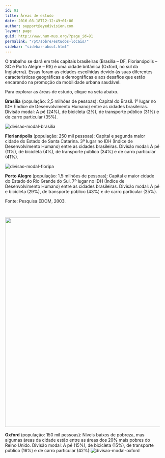 ```yaml
---
id: 91
title: Áreas de estudo
date: 2016-08-18T12:12:49+01:00
author: support@eyedivision.com
layout: page
guid: http://www.hum-mus.org/?page_id=91
permalink: "/pt/sobre/estudos-locais/"
sidebar: "sidebar-about.html"
---
```

O trabalho se dará em três capitais brasileiras (Brasília – DF, Florianópolis – SC e Porto Alegre – RS) e uma cidade britânica (Oxford, no sul da Inglaterra). Essas foram as cidades escolhidas devido às suas diferentes características geográficas e demográficas e aos desafios que estão encarando na promoção da mobilidade urbana saudável.

Para explorar as áreas de estudo, clique na seta abaixo.

<div class="googlemaps">
</div>

**Brasília** (população: 2,5 milhões de pessoas): Capital do Brasil. 1º lugar no IDH (Índice de Desenvolvimento Humano) entre as cidades brasileiras. Divisão modal: A pé (24%), de bicicleta (2%), de transporte público (31%) e de carro particular (35%).

<img class="alignnone wp-image-180 size-large" src="/wp-content/uploads/2016/08/divisao-modal-brasilia-1024x682.png?resize=1024%2C682" alt="divisao-modal-brasilia" width="1024" height="682" srcset="/wp-content/uploads/2016/08/divisao-modal-brasilia.png?resize=1024%2C682&ssl=1 1024w, /wp-content/uploads/2016/08/divisao-modal-brasilia.png?resize=300%2C200&ssl=1 300w, /wp-content/uploads/2016/08/divisao-modal-brasilia.png?resize=768%2C512&ssl=1 768w, /wp-content/uploads/2016/08/divisao-modal-brasilia.png?w=1334&ssl=1 1334w" sizes="(max-width: 1000px) 100vw, 1000px" data-recalc-dims="1" /> 

**Florianópolis** (população: 250 mil pessoas): Capital e segunda maior cidade do Estado de Santa Catarina. 3º lugar no IDH (Índice de Desenvolvimento Humano) entre as cidades brasileiras. Divisão modal: A pé (11%), de bicicleta (4%), de transporte público (34%) e de carro particular (41%).

<img class="alignnone wp-image-181 size-large" src="/wp-content/uploads/2016/08/divisao-modal-floripa-1024x682.png?resize=1024%2C682" alt="divisao-modal-floripa" width="1024" height="682" srcset="/wp-content/uploads/2016/08/divisao-modal-floripa.png?resize=1024%2C682&ssl=1 1024w, /wp-content/uploads/2016/08/divisao-modal-floripa.png?resize=300%2C200&ssl=1 300w, /wp-content/uploads/2016/08/divisao-modal-floripa.png?resize=768%2C512&ssl=1 768w, /wp-content/uploads/2016/08/divisao-modal-floripa.png?w=1334&ssl=1 1334w" sizes="(max-width: 1000px) 100vw, 1000px" data-recalc-dims="1" /> 

**Porto Alegre** (população: 1,5 milhões de pessoas): Capital e maior cidade do Estado do Rio Grande do Sul. 7º lugar no IDH (Índice de Desenvolvimento Humano) entre as cidades brasileiras. Divisão modal: A pé e bicicleta (29%), de transporte público (43%) e de carro particular (25%).

Fonte: Pesquisa EDOM, 2003.

&nbsp;

<img class="alignnone wp-image-363 size-medium" src="/wp-content/uploads/2016/08/divisao-modal-poa_atualizada.png?resize=1024%2C682&#038;ssl=1" width="1024" height="682" srcset="/wp-content/uploads/2016/08/divisao-modal-poa_atualizada.png?resize=300%2C200&ssl=1 300w, /wp-content/uploads/2016/08/divisao-modal-poa_atualizada.png?resize=768%2C512&ssl=1 768w, /wp-content/uploads/2016/08/divisao-modal-poa_atualizada.png?resize=1024%2C683&ssl=1 1024w, /wp-content/uploads/2016/08/divisao-modal-poa_atualizada.png?w=1333&ssl=1 1333w" sizes="(max-width: 1000px) 100vw, 1000px" data-recalc-dims="1" /> 

**Oxford** (população: 150 mil pessoas): Níveis baixos de pobreza, mas algumas áreas da cidade estão entre as áreas dos 20% mais pobres do Reino Unido. Divisão modal: A pé (15%), de bicicleta (15%), de transporte público (16%) e de carro particular (42%).<img class="alignnone wp-image-182 size-large" src="/wp-content/uploads/2016/08/divisao-modal-oxford-1024x682.png?resize=1024%2C682" alt="divisao-modal-oxford" width="1024" height="682" srcset="/wp-content/uploads/2016/08/divisao-modal-oxford.png?resize=1024%2C682&ssl=1 1024w, /wp-content/uploads/2016/08/divisao-modal-oxford.png?resize=300%2C200&ssl=1 300w, /wp-content/uploads/2016/08/divisao-modal-oxford.png?resize=768%2C512&ssl=1 768w, /wp-content/uploads/2016/08/divisao-modal-oxford.png?w=1334&ssl=1 1334w" sizes="(max-width: 1000px) 100vw, 1000px" data-recalc-dims="1" />
